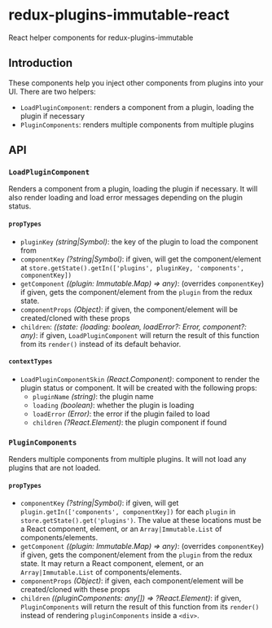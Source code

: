 # redux-plugins-immutable-react

React helper components for redux-plugins-immutable

## Introduction

These components help you inject other components from plugins into your UI.  There are two helpers:
- `LoadPluginComponent`: renders a component from a plugin, loading the plugin if necessary
- `PluginComponents`: renders multiple components from multiple plugins

## API

### `LoadPluginComponent`

Renders a component from a plugin, loading the plugin if necessary.  It will also render loading and load error messages
depending on the plugin status.

#### `propTypes`
- `pluginKey` *(string|Symbol)*: the key of the plugin to load the component from
- `componentKey` *(?string|Symbol)*: if given, will get the component/element at
`store.getState().getIn(['plugins', pluginKey, 'components', componentKey])`
- `getComponent` *((plugin: Immutable.Map) => any)*: (overrides `componentKey`) if given, gets the component/element
from the `plugin` from the redux state.
- `componentProps` *(Object)*: if given, the component/element will be created/cloned with these props
- `children`: *((state: {loading: boolean, loadError?: Error, component?: any)*: if given, `LoadPluginComponent` will
return the result of this function from its `render()` instead of its default behavior.

#### `contextTypes`
- `LoadPluginComponentSkin` *(React.Component)*: component to render the plugin status or component.  It will be created
with the following props:
  - `pluginName` *(string)*: the plugin name
  - `loading` *(boolean)*: whether the plugin is loading
  - `loadError` *(Error)*: the error if the plugin failed to load
  - `children` *(?React.Element)*: the plugin component if found

### `PluginComponents`

Renders multiple components from multiple plugins.  It will not load any plugins that are not loaded.

#### `propTypes`
- `componentKey` *(?string|Symbol)*: if given, will get `plugin.getIn(['components', componentKey])` for each `plugin`
in `store.getState().get('plugins')`.  The value at these locations must be a React component, element, or an
`Array|Immutable.List` of components/elements.
- `getComponent` *((plugin: Immutable.Map) => any)*: (overrides `componentKey`) if given, gets the component/element
from the `plugin` from the redux state.  It may return a React component, element, or an `Array|Immutable.List` of
components/elements.
- `componentProps` *(Object)*: if given, each component/element will be created/cloned with these props
- `children` *((pluginComponents: any[]) => ?React.Element)*: if given, `PluginComponents` will return the result of
this function from its `render()` instead of rendering `pluginComponents` inside a `<div>`.
